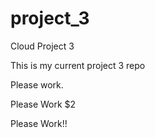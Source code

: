 # project_3
Cloud Project 3

This is my current project 3 repo

Please work.

Please Work $2

Please Work!!
